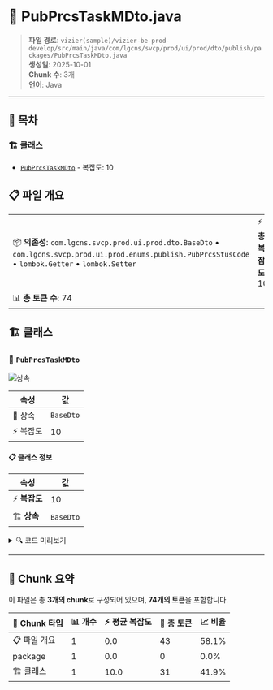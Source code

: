# 📄 PubPrcsTaskMDto.java

> **파일 경로**: `vizier(sample)/vizier-be-prod-develop/src/main/java/com/lgcns/svcp/prod/ui/prod/dto/publish/packages/PubPrcsTaskMDto.java`  
> **생성일**: 2025-10-01  
> **Chunk 수**: 3개  
> **언어**: Java
---

## 📑 목차

### 🏗️ 클래스
- [`PubPrcsTaskMDto`](#class-pubprcstaskmdto) - 복잡도: 10

## 📋 파일 개요

| | |
|--|--|
| 📦 **의존성**: `com.lgcns.svcp.prod.ui.prod.dto.BaseDto` • `com.lgcns.svcp.prod.ui.prod.enums.publish.PubPrcsStusCode` • `lombok.Getter` • `lombok.Setter` | ⚡ **총 복잡도**: 10 |
| 📊 **총 토큰 수**: 74 |  |



## 🏗️ 클래스

### <a id="class-pubprcstaskmdto"></a>🎯 `PubPrcsTaskMDto`

![상속](https://img.shields.io/badge/상속-1개-blue)

| 속성 | 값 |
|------|----|
| 🧬 상속 | `BaseDto` |
| ⚡ 복잡도 | 10 |



#### 📋 클래스 정보

| 속성 | 값 |
|------|----|
| ⚡ **복잡도** | 10 || 📍 **라인 범위** | 11-11 |
| 🏗️ **상속** | `BaseDto` || 🏷️ **태그** | `class, java` |

<details>
<summary>🔍 코드 미리보기</summary>

```java
public class PubPrcsTaskMDto extends BaseDto {
	private String pubRqstTaskCode;
	private String pubRqstTaskCodeName;
	private PubPrcsStusCode pubPrcsStusCode;
	private String pubPrcsRsvDtm;
	private String pubPrcsStartDtm;
	private String pubPrcsEndDtm;
	private String pubPrcsRslt;
	private String pubPrcsMsg;
}...
```

**Chunk 정보**
- 🆔 **ID**: `be2eb8803609`
- 📍 **라인**: 11-11
- 📊 **토큰**: 31
- 🏷️ **태그**: `class, java`

</details>

---





## 🧩 Chunk 요약

이 파일은 총 **3개의 chunk**로 구성되어 있으며, **74개의 토큰**을 포함합니다.

| 🧩 Chunk 타입 | 📊 개수 | ⚡ 평균 복잡도 | 📝 총 토큰 | 📈 비율 |
|---------------|--------|-------------|----------|--------|
| 📋 파일 개요 | 1 | 0.0 | 43 | 58.1% |
| package | 1 | 0.0 | 0 | 0.0% |
| 🏗️ 클래스 | 1 | 10.0 | 31 | 41.9% |

